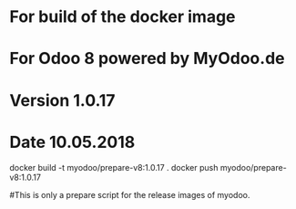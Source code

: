 # For build of the docker image
# For Odoo 8 powered by MyOdoo.de
# Version 1.0.17
# Date 10.05.2018
docker build -t myodoo/prepare-v8:1.0.17 .
docker push myodoo/prepare-v8:1.0.17

#This is only a prepare script for the release images of myodoo.
